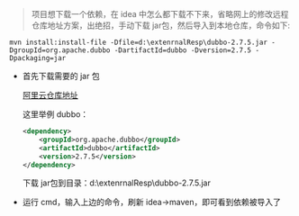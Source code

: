 > 项目想下载一个依赖，在 idea 中怎么都下载不下来，省略网上的修改远程仓库地址方案，出绝招，手动下载 jar包，然后导入到本地仓库，命令如下:

```shell
mvn install:install-file -Dfile=d:\extenrnalResp\dubbo-2.7.5.jar -DgroupId=org.apache.dubbo -DartifactId=dubbo -Dversion=2.7.5 -Dpackaging=jar
```

- 首先下载需要的 jar 包

  [阿里云仓库地址]( https://maven.aliyun.com/mvn/search )

  这里举例 dubbo：

  ```xml
  <dependency>
      <groupId>org.apache.dubbo</groupId>
      <artifactId>dubbo</artifactId>
      <version>2.7.5</version>
  </dependency>
  ```

  下载 jar包到目录：d:\extenrnalResp\dubbo-2.7.5.jar

- 运行 cmd，输入上边的命令，刷新 idea->maven，即可看到依赖被导入了